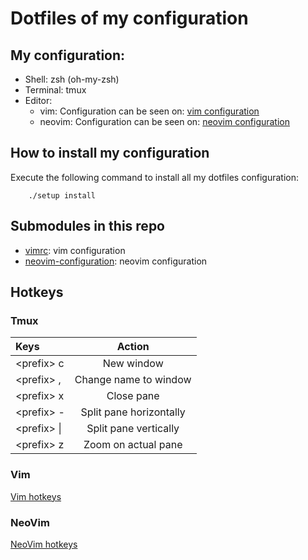 # Dotfiles of my configuration

## My configuration:
-  Shell: zsh (oh-my-zsh)
-  Terminal: tmux
-  Editor:
    - vim: Configuration can be seen on: [vim configuration](https://github.com/jesusci/vimrc)
    - neovim: Configuration can be seen on: [neovim configuration](https://github.com/jesusci/neovim-configuration)

## How to install my configuration
Execute the following command to install all my dotfiles configuration:

```
    ./setup install
```

## Submodules in this repo
- [vimrc](https://github.com/jesusci/vimrc): vim configuration
- [neovim-configuration](https://github.com/jesusci/neovim-configuration): neovim configuration

## Hotkeys
### Tmux
| Keys              | Action |
| :---------------- | :------: |
| \<prefix\> c        | New window  |
| \<prefix\> ,        | Change name to window |
| \<prefix\> x        | Close pane |
| \<prefix\> -        | Split pane horizontally |
| \<prefix\> \|        | Split pane vertically |
| \<prefix\> z        | Zoom on actual pane |

### Vim
[Vim hotkeys](https://github.com/jesusci/vimrc)

### NeoVim
[NeoVim hotkeys](https://github.com/jesusci/neovim-configuration)
